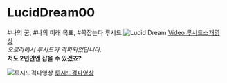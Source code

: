 # LucidDream00
 #나의 꿈, #나의 미래 목표, #꼭잡는다 루시드  ![Lucid Dream](https://i.ytimg.com/vi/D39UobLJMDQ/maxresdefault.jpg)
[Video 루시드소개영상](https://youtu.be/79aP3Vkc7Vw)  
*오로라에서 루시드가 격파되었답니다.*  
**저도 2년안엔 잡을 수 있겠죠?**

![루시드격파영상](https://i.ytimg.com/vi/sK5FN-ANKfU/hqdefault.jpg)
[루시드격파영상](https://youtu.be/fuVkD--hwTo)
